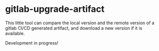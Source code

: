
# gitlab-upgrade-artifact

This little tool can compare the local version and the remote version of a gitlab CI/CD generated artifact, and download a new version if it is available.

Development in progress!